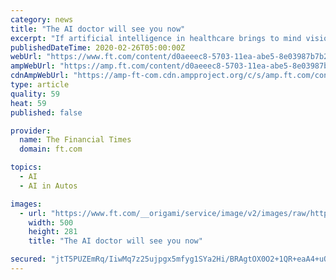```yaml
---
category: news
title: "The AI doctor will see you now"
excerpt: "If artificial intelligence in healthcare brings to mind visions of robot surgeons ... In some ways, the challenges ahead for AI in medicine are more like those faced by Uber, Waymo and the other designers of driverless cars. Machines are great at monitoring and handling straightforward situations — like driving down an uncrowded highway."
publishedDateTime: 2020-02-26T05:00:00Z
webUrl: "https://www.ft.com/content/d0aeeec8-5703-11ea-abe5-8e03987b7b20"
ampWebUrl: "https://amp.ft.com/content/d0aeeec8-5703-11ea-abe5-8e03987b7b20"
cdnAmpWebUrl: "https://amp-ft-com.cdn.ampproject.org/c/s/amp.ft.com/content/d0aeeec8-5703-11ea-abe5-8e03987b7b20"
type: article
quality: 59
heat: 59
published: false

provider:
  name: The Financial Times
  domain: ft.com

topics:
  - AI
  - AI in Autos

images:
  - url: "https://www.ft.com/__origami/service/image/v2/images/raw/http%3A%2F%2Fcom.ft.imagepublish.upp-prod-us.s3.amazonaws.com%2Faf041036-57f9-11ea-abe5-8e03987b7b20?source=google-amp&fit=scale-down&width=500"
    width: 500
    height: 281
    title: "The AI doctor will see you now"

secured: "jtT5PUZEmRq/IiwMq7z25ujpgx5mfyg1SYa2Hi/BRAgtOX0O2+1QR+eaA4+uQj0fYjC06lfKLjKxeqnqSO53QtqcBmLohEiM5/WzbxpSNb57xMDiZOtF/KbvMgJkUNfnXt818u54MRTDseQBvJFMZ1D0VawzA4wleUho80VF9Sellj586ZjS42cFyT9u2DW6iaqmK8zUvgEdhUPt1W0fBVyd6ZLAjd+vnGhIY4jrd8/UhFlHYOIR5BYCvxg9Dr8OM1Pl9CFJ+Qid/h21ZsrEaDwgER4ejYpzeZ4x3BWHdkb5QRLiLBm+ymeWB0jjeHnx;AFBTMxHLE4sJDzNODWf/qQ=="
---
```


